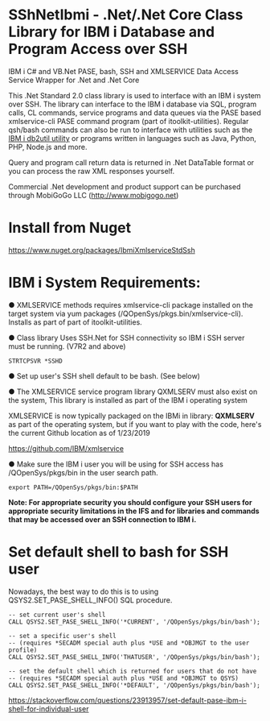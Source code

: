 # SShNetIbmi - .Net/.Net Core Class Library for IBM i Database and Program Access over SSH
IBM i C# and VB.Net PASE, bash, SSH and XMLSERVICE Data Access Service Wrapper for .Net and .Net Core

This .Net Standard 2.0 class library is used to interface with an IBM i system over SSH. The library can interface to the IBM i database via SQL, program calls, CL commands, service programs and data queues via the PASE based xmlservice-cli PASE command program (part of itoolkit-utilities). Regular qsh/bash commands can also be run to interface with utilities such as the [IBM i db2util utility](https://github.com/IBM/ibmi-db2util) or programs written in languages such as Java, Python, PHP, Node.js and more.

Query and program call return data is returned in .Net DataTable format or you can process the raw XML responses yourself.

Commercial .Net development and product support can be purchased through MobiGoGo LLC (http://www.mobigogo.net)

# Install from Nuget

https://www.nuget.org/packages/IbmiXmlserviceStdSsh

# IBM i System Requirements:
 ● XMLSERVICE methods requires xmlservice-cli package installed on the target system via yum packages (/QOpenSys/pkgs.bin/xmlservice-cli). Installs as part of part of itoolkit-utilities.
 
 ● Class library Uses SSH.Net for SSH connectivity so IBM i SSH server must be running. (V7R2 and above)
 
 ```STRTCPSVR *SSHD```
 
 ● Set up user's SSH shell default to be bash. (See below)
 
 ● The XMLSERVICE service program library QXMLSERV must also exist on the system, This library is installed as part of the IBM i operating system
 
 XMLSERVICE is now typically packaged on the IBMi in library: **QXMLSERV** as part of the operating system, but if you want to play with the code, here's the current Github location as of 1/23/2019

https://github.com/IBM/xmlservice
 
 ● Make sure the IBM i user you will be using for SSH access has /QOpenSys/pkgs/bin in the user search path. 
 
 ```export PATH=/QOpenSys/pkgs/bin:$PATH```
 
**Note: For appropriate security you should configure your SSH users for appropriate security limitations in the IFS and for libraries and commands that may be accessed over an SSH connection to IBM i.**

# Set default shell to bash for SSH user
Nowadays, the best way to do this is to using QSYS2.SET_PASE_SHELL_INFO() SQL procedure.

```
-- set current user's shell
CALL QSYS2.SET_PASE_SHELL_INFO('*CURRENT', '/QOpenSys/pkgs/bin/bash');

-- set a specific user's shell
-- (requires *SECADM special auth plus *USE and *OBJMGT to the user profile)
CALL QSYS2.SET_PASE_SHELL_INFO('THATUSER', '/QOpenSys/pkgs/bin/bash');

-- set the default shell which is returned for users that do not have
-- (requires *SECADM special auth plus *USE and *OBJMGT to QSYS)
CALL QSYS2.SET_PASE_SHELL_INFO('*DEFAULT', '/QOpenSys/pkgs/bin/bash');
```
https://stackoverflow.com/questions/23913957/set-default-pase-ibm-i-shell-for-individual-user
